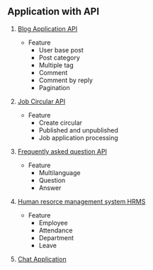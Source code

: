 ## Application with API

1. [Blog Application API](https://github.com/devxhubcom/Django-example-project/blob/dev/blogs)

   - Feature
     - User base post
     - Post category
     - Multiple tag
     - Comment
     - Comment by reply
     - Pagination

2. [Job Circular API](https://github.com/devxhubcom/Django-example-project/blob/dev/jobs/README.md)

   - Feature
     - Create circular
     - Published and unpublished
     - Job application processing

3. [Frequently asked question API](https://github.com/devxhubcom/Django-example-project/blob/dev/faqs/README.md)

   - Feature
     - Multilanguage
     - Question
     - Answer

4. [Human resorce management system HRMS]()

   - Feature
     - Employee
     - Attendance
     - Department
     - Leave

5. [Chat Application]()


